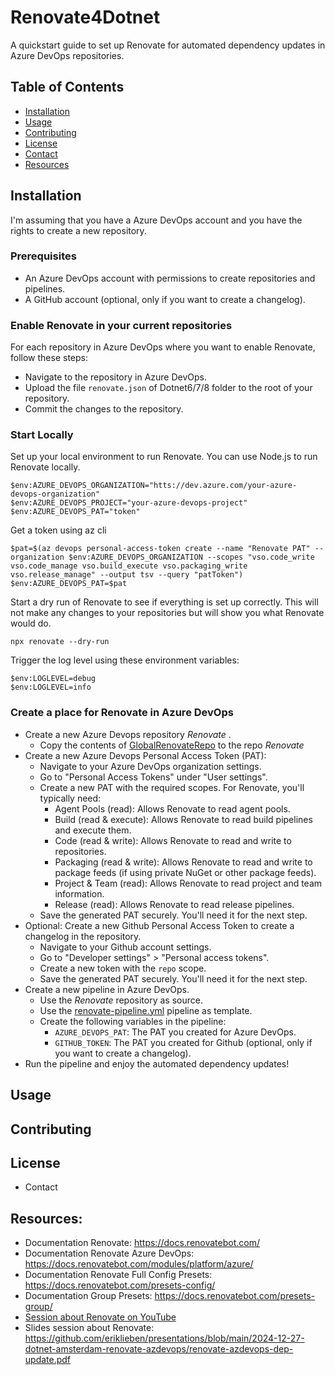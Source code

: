 # Renovate4Dotnet

A quickstart guide to set up Renovate for automated dependency updates in Azure DevOps repositories.

## Table of Contents
- [Installation](#installation)
- [Usage](#usage)
- [Contributing](#contributing)
- [License](#license)
- [Contact](#contact)
- [Resources](#resources)


## Installation

I'm assuming that you have a Azure DevOps account and you have the rights to create a new repository.

### Prerequisites
- An Azure DevOps account with permissions to create repositories and pipelines.
- A GitHub account (optional, only if you want to create a changelog).

### Enable Renovate in your current repositories
For each repository in Azure DevOps where you want to enable Renovate, follow these steps:
- Navigate to the repository in Azure DevOps.
- Upload the file `renovate.json`  of Dotnet6/7/8 folder to the root of your repository.
- Commit the changes to the repository.

### Start Locally

Set up your local environment to run Renovate. You can use Node.js to run Renovate locally.
```cli
$env:AZURE_DEVOPS_ORGANIZATION="htts://dev.azure.com/your-azure-devops-organization"
$env:AZURE_DEVOPS_PROJECT="your-azure-devops-project"
$env:AZURE_DEVOPS_PAT="token"
```

Get a token using az cli
```cli
$pat=$(az devops personal-access-token create --name "Renovate PAT" --organization $env:AZURE_DEVOPS_ORGANIZATION --scopes "vso.code_write vso.code_manage vso.build_execute vso.packaging_write vso.release_manage" --output tsv --query "patToken")
$env:AZURE_DEVOPS_PAT=$pat
```

Start a dry run of Renovate to see if everything is set up correctly. This will not make any changes to your repositories but will show you what Renovate would do.
```cli
npx renovate --dry-run
```

Trigger the log level using these environment variables:
```cli
$env:LOGLEVEL=debug
$env:LOGLEVEL=info
```


### Create a place for Renovate in Azure DevOps
- Create a new Azure Devops repository *Renovate* .
    - Copy the contents of [GlobalRenovateRepo](GlobalRenovateRepo) to the repo *Renovate*
- Create a new Azure Devops Personal Access Token (PAT):
    - Navigate to your Azure DevOps organization settings.
    - Go to "Personal Access Tokens" under "User settings".
    - Create a new PAT with the required scopes. For Renovate, you'll typically need:
        - Agent Pools (read): Allows Renovate to read agent pools.
        - Build (read & execute): Allows Renovate to read build pipelines and execute them.
        - Code (read & write): Allows Renovate to read and write to repositories.
        - Packaging (read & write): Allows Renovate to read and write to package feeds (if using private NuGet or other package feeds).
        - Project & Team (read): Allows Renovate to read project and team information.
        - Release (read): Allows Renovate to read release pipelines.
    - Save the generated PAT securely. You'll need it for the next step.
- Optional: Create a new Github Personal Access Token to create a changelog in the repository.
    - Navigate to your Github account settings.
    - Go to "Developer settings" > "Personal access tokens".
    - Create a new token with the `repo` scope.
    - Save the generated PAT securely. You'll need it for the next step.
- Create a new pipeline in Azure DevOps.
    - Use the *Renovate* repository as source.
    - Use the [renovate-pipeline.yml](GlobalRenovateRepo/renovate-pipeline.yml) pipeline as template.
    - Create the following variables in the pipeline:
        - `AZURE_DEVOPS_PAT`: The PAT you created for Azure DevOps.
        - `GITHUB_TOKEN`: The PAT you created for Github (optional, only if you want to create a changelog).
- Run the pipeline and enjoy the automated dependency updates!

## Usage

## Contributing

## License
- Contact

## Resources:
- Documentation Renovate: https://docs.renovatebot.com/
- Documentation Renovate Azure DevOps: https://docs.renovatebot.com/modules/platform/azure/
- Documentation Renovate Full Config Presets: https://docs.renovatebot.com/presets-config/
- Documentation Group Presets: https://docs.renovatebot.com/presets-group/
- [Session about Renovate on YouTube](https://www.youtube.com/watch?v=vhdTByXWvd8)
- Slides session about Renovate: https://github.com/eriklieben/presentations/blob/main/2024-12-27-dotnet-amsterdam-renovate-azdevops/renovate-azdevops-dep-update.pdf